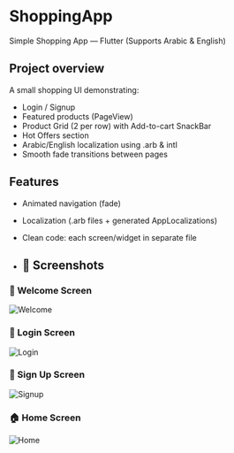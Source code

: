 # ShoppingApp
Simple Shopping App — Flutter (Supports Arabic & English)

## Project overview
A small shopping UI demonstrating:
- Login / Signup
- Featured products (PageView)
- Product Grid (2 per row) with Add-to-cart SnackBar
- Hot Offers section
- Arabic/English localization using .arb & intl
- Smooth fade transitions between pages

## Features
- Animated navigation (fade)
- Localization (.arb files + generated AppLocalizations)
- Clean code: each screen/widget in separate file

- ## 📸 Screenshots

### 👋 Welcome Screen  
![Welcome](welcome.png)

### 🔑 Login Screen  
![Login](login.png)

### 📝 Sign Up Screen  
![Signup](signup.png)

### 🏠 Home Screen  
![Home](home.png)




